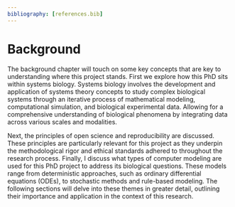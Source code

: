 ```yaml
---
bibliography: [references.bib]
---
```


# Background

The background chapter will touch on some key concepts that are key to understanding where this project stands. First we explore how this PhD sits within systems biology. Systems biology involves the development and application of systems theory concepts to study complex biological systems through an iterative process of mathematical modeling, computational simulation, and biological experimental data. Allowing for a comprehensive understanding of biological phenomena by integrating data across various scales and modalities. 

Next, the principles of open science and reproducibility are discussed. These principles are particularly relevant for this project as they underpin the methodological rigor and ethical standards adhered to throughout the research process. Finally, I discuss what types of computer modeling are used for this PhD project to address its biological questions. These models range from deterministic approaches, such as ordinary differential equations (ODEs), to stochastic methods and rule-based modeling. The following sections will delve into these themes in greater detail, outlining their importance and application in the context of this research.

